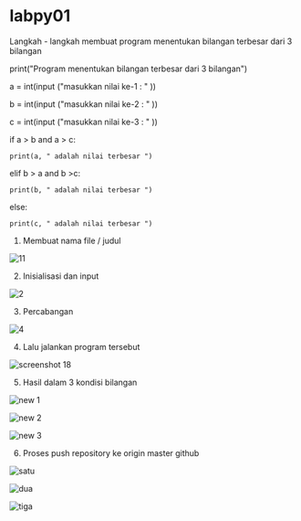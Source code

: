 # labpy01

Langkah - langkah membuat program menentukan bilangan terbesar dari 3 
bilangan


print("Program menentukan bilangan terbesar dari 3 bilangan")

a = int(input ("masukkan nilai ke-1 : " ))

b = int(input ("masukkan nilai ke-2 : " ))

c = int(input ("masukkan nilai ke-3 : " ))


if a > b and a > c:

    print(a, " adalah nilai terbesar ")
    
elif b > a and b >c:

    print(b, " adalah nilai terbesar ")
    
else:

    print(c, " adalah nilai terbesar ")




1. Membuat nama file / judul


![11](https://user-images.githubusercontent.com/45659505/52551312-80647d80-2e0e-11e9-9a11-11756ab6b3ea.PNG)


2. Inisialisasi dan input


![2](https://user-images.githubusercontent.com/45659505/52551122-bd7c4000-2e0d-11e9-984f-f93f9cac7c82.PNG)


3. Percabangan


![4](https://user-images.githubusercontent.com/45659505/52551125-be14d680-2e0d-11e9-8b62-3857111cd508.PNG)


4. Lalu jalankan program tersebut


![screenshot 18](https://user-images.githubusercontent.com/45659505/52552453-e05d2300-2e12-11e9-8000-e7a38e247255.png)


5. Hasil dalam 3 kondisi bilangan


![new 1](https://user-images.githubusercontent.com/45659505/52552745-f3242780-2e13-11e9-9e2e-18a7a4c30353.PNG)



![new 2](https://user-images.githubusercontent.com/45659505/52552642-84df6500-2e13-11e9-98db-8a322eb0a28a.PNG)





![new 3](https://user-images.githubusercontent.com/45659505/52552643-8577fb80-2e13-11e9-815e-de20ae70a520.PNG)


6. Proses push repository ke origin master github


![satu](https://user-images.githubusercontent.com/45659505/52552872-48f8cf80-2e14-11e9-8dec-334f4eeb6ef5.PNG)



![dua](https://user-images.githubusercontent.com/45659505/52552871-48603900-2e14-11e9-8484-a5379fa5ba35.PNG)



![tiga](https://user-images.githubusercontent.com/45659505/52552874-48f8cf80-2e14-11e9-85a1-3a353c69345e.PNG)

